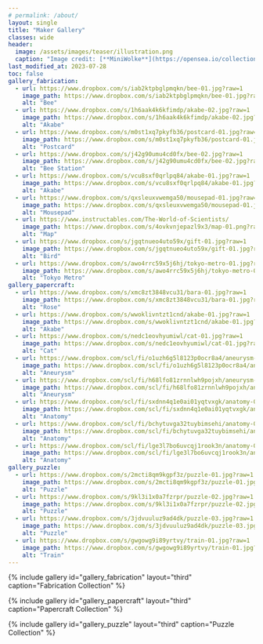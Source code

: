 ```yaml
---
# permalink: /about/
layout: single
title: "Maker Gallery"
classes: wide
header:
  image: /assets/images/teaser/illustration.png
  caption: "Image credit: [**MiniWolke**](https://opensea.io/collection/clother)"
last_modified_at: 2023-07-28
toc: false
gallery_fabrication:
  - url: https://www.dropbox.com/s/iab2ktpbglpmqkn/bee-01.jpg?raw=1
    image_path: https://www.dropbox.com/s/iab2ktpbglpmqkn/bee-01.jpg?raw=1
    alt: "Bee"    
  - url: https://www.dropbox.com/s/1h6aak4k6kfimdp/akabe-02.jpg?raw=1
    image_path: https://www.dropbox.com/s/1h6aak4k6kfimdp/akabe-02.jpg?raw=1
    alt: "Akabe"
  - url: https://www.dropbox.com/s/m0st1xq7pkyfb36/postcard-01.jpg?raw=1
    image_path: https://www.dropbox.com/s/m0st1xq7pkyfb36/postcard-01.jpg?raw=1
    alt: "Postcard"
  - url: https://www.dropbox.com/s/j42g90umu4cd0fx/bee-02.jpg?raw=1
    image_path: https://www.dropbox.com/s/j42g90umu4cd0fx/bee-02.jpg?raw=1
    alt: "Bee Station"
  - url: https://www.dropbox.com/s/vcu8sxf0qrlpq84/akabe-01.jpg?raw=1
    image_path: https://www.dropbox.com/s/vcu8sxf0qrlpq84/akabe-01.jpg?raw=1
    alt: "Akabe"    
  - url: https://www.dropbox.com/s/qxsleuxvwemga50/mousepad-01.jpg?raw=1
    image_path: https://www.dropbox.com/s/qxsleuxvwemga50/mousepad-01.jpg?raw=1
    alt: "Mousepad"
  - url: https://www.instructables.com/The-World-of-Scientists/
    image_path: https://www.dropbox.com/s/4ovkvnjepazl9x3/map-01.png?raw=1
    alt: "Map"
  - url: https://www.dropbox.com/s/jgqtnueo4uto59x/gift-01.jpg?raw=1
    image_path: https://www.dropbox.com/s/jgqtnueo4uto59x/gift-01.jpg?raw=1
    alt: "Bird"
  - url: https://www.dropbox.com/s/awo4rrc59x5j6hj/tokyo-metro-01.jpg?raw=1
    image_path: https://www.dropbox.com/s/awo4rrc59x5j6hj/tokyo-metro-01.jpg?raw=1
    alt: "Tokyo Metro"
gallery_papercraft:
  - url: https://www.dropbox.com/s/xmc8zt3848vcu31/bara-01.jpg?raw=1
    image_path: https://www.dropbox.com/s/xmc8zt3848vcu31/bara-01.jpg?raw=1
    alt: "Rose"
  - url: https://www.dropbox.com/s/wwoklivntzt1cnd/akabe-01.jpg?raw=1
    image_path: https://www.dropbox.com/s/wwoklivntzt1cnd/akabe-01.jpg?raw=1
    alt: "Akabe"
  - url: https://www.dropbox.com/s/nedc1eovhyumiwl/cat-01.jpg?raw=1
    image_path: https://www.dropbox.com/s/nedc1eovhyumiwl/cat-01.jpg?raw=1
    alt: "Cat"
  - url: https://www.dropbox.com/scl/fi/o1uzh6g5l8123p0ocr8a4/aneurysm-01.jpg?rlkey=4q10n8pzgo455bkbz7qxvjjry&dl=0
    image_path: https://www.dropbox.com/scl/fi/o1uzh6g5l8123p0ocr8a4/aneurysm-01.jpg?rlkey=4q10n8pzgo455bkbz7qxvjjry&dl=0
    alt: "Aneurysm"
  - url: https://www.dropbox.com/scl/fi/h68lfo81zrnnlwh9pojxh/aneurysm-02.jpg?rlkey=pq5mx6uqo39zghdgdm4973ksy&dl=0
    image_path: https://www.dropbox.com/scl/fi/h68lfo81zrnnlwh9pojxh/aneurysm-02.jpg?rlkey=pq5mx6uqo39zghdgdm4973ksy&dl=0
    alt: "Aneurysm"
  - url: https://www.dropbox.com/scl/fi/sxdnn4q1e0ai01yqtvxgk/anatomy-01.jpg?rlkey=9rl53rgsxkpxh449b5tajlnmp&dl=0
    image_path: https://www.dropbox.com/scl/fi/sxdnn4q1e0ai01yqtvxgk/anatomy-01.jpg?rlkey=9rl53rgsxkpxh449b5tajlnmp&dl=0
    alt: "Anatomy"
  - url: https://www.dropbox.com/scl/fi/bchytuvga32tuybimsehi/anatomy-02.jpg?rlkey=x9ovsytq6hhm5kvrg3d92124v&dl=0
    image_path: https://www.dropbox.com/scl/fi/bchytuvga32tuybimsehi/anatomy-02.jpg?rlkey=x9ovsytq6hhm5kvrg3d92124v&dl=0
    alt: "Anatomy"
  - url: https://www.dropbox.com/scl/fi/lge3l7bo6uvcqj1rook3n/anatomy-03.jpg?rlkey=ft0u6renjj4on4b9liimn5frc&dl=0
    image_path: https://www.dropbox.com/scl/fi/lge3l7bo6uvcqj1rook3n/anatomy-03.jpg?rlkey=ft0u6renjj4on4b9liimn5frc&dl=0
    alt: "Anatomy"
gallery_puzzle:
  - url: https://www.dropbox.com/s/2mcti8qm9kgpf3z/puzzle-01.jpg?raw=1
    image_path: https://www.dropbox.com/s/2mcti8qm9kgpf3z/puzzle-01.jpg?raw=1
    alt: "Puzzle"
  - url: https://www.dropbox.com/s/9kl3i1x0a7fzrpr/puzzle-02.jpg?raw=1
    image_path: https://www.dropbox.com/s/9kl3i1x0a7fzrpr/puzzle-02.jpg?raw=1
    alt: "Puzzle"
  - url: https://www.dropbox.com/s/3jdvuuluz9ad4dk/puzzle-03.jpg?raw=1
    image_path: https://www.dropbox.com/s/3jdvuuluz9ad4dk/puzzle-03.jpg?raw=1
    alt: "Puzzle"
  - url: https://www.dropbox.com/s/gwgowg9i89yrtvy/train-01.jpg?raw=1
    image_path: https://www.dropbox.com/s/gwgowg9i89yrtvy/train-01.jpg?raw=1
    alt: "Train"
---
```


{% include gallery id="gallery_fabrication" layout="third" caption="Fabrication Collection" %}

{% include gallery id="gallery_papercraft" layout="third" caption="Papercraft Collection" %}

{% include gallery id="gallery_puzzle" layout="third" caption="Puzzle Collection" %}
